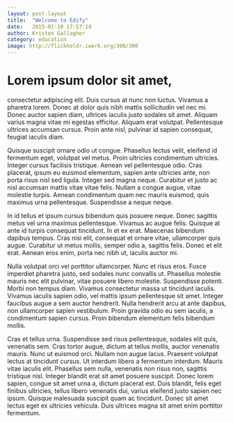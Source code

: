 ```yaml
---
layout: post-layout
title:  "Welcome to Edify"
date:   2015-01-10 17:57:14
author: Kristen Gallagher
category: education
image: http://flickholdr.iwerk.org/300/300
---
```



# Lorem ipsum dolor sit amet,

consectetur adipiscing elit. Duis cursus at nunc non luctus. Vivamus a pharetra lorem. Donec at dolor quis nibh mattis sollicitudin vel nec mi. Donec auctor sapien diam, ultrices iaculis justo sodales sit amet. Aliquam varius magna vitae mi egestas efficitur. Aliquam erat volutpat. Pellentesque ultrices accumsan cursus. Proin ante nisl, pulvinar id sapien consequat, feugiat iaculis diam.

Quisque suscipit ornare odio ut congue. Phasellus lectus velit, eleifend id fermentum eget, volutpat vel metus. Proin ultricies condimentum ultricies. Integer cursus facilisis tristique. Aenean vel pellentesque odio. Cras placerat, ipsum eu euismod elementum, sapien ante ultricies ante, non porta risus nisl sed ligula. Integer sed magna neque. Curabitur et justo ac nisl accumsan mattis vitae vitae felis. Nullam a congue augue, vitae molestie turpis. Aenean condimentum quam nec mauris euismod, quis maximus urna pellentesque. Suspendisse a neque neque.

In id tellus et ipsum cursus bibendum quis posuere neque. Donec sagittis metus vel urna maximus pellentesque. Vivamus ac augue felis. Quisque at ante id turpis consequat tincidunt. In et ex erat. Maecenas bibendum dapibus tempus. Cras nisi elit, consequat et ornare vitae, ullamcorper quis augue. Curabitur ut metus mollis, semper odio a, sagittis felis. Donec et elit erat. Aenean eros enim, porta nec nibh ut, iaculis auctor mi.

Nulla volutpat orci vel porttitor ullamcorper. Nunc et risus eros. Fusce imperdiet pharetra justo, sed sodales nunc convallis ut. Phasellus molestie mauris nec elit pulvinar, vitae posuere libero molestie. Suspendisse potenti. Morbi non tempus diam. Vivamus consectetur massa ut tincidunt iaculis. Vivamus iaculis sapien odio, vel mattis ipsum pellentesque sit amet. Integer faucibus augue a sem auctor hendrerit. Nulla hendrerit arcu at ante dapibus, non ullamcorper sapien vestibulum. Proin gravida odio eu sem iaculis, a condimentum sapien cursus. Proin bibendum elementum felis bibendum mollis.

Cras et tellus urna. Suspendisse sed risus pellentesque, sodales elit quis, venenatis sem. Cras tortor augue, dictum at tellus mollis, auctor venenatis mauris. Nunc ut euismod orci. Nullam non augue lacus. Praesent volutpat lectus at tincidunt cursus. Ut interdum libero a fermentum interdum. Mauris vitae iaculis elit. Phasellus sem nulla, venenatis non risus non, sagittis tristique nisl. Integer blandit erat sit amet posuere suscipit. Donec lorem sapien, congue sit amet urna a, dictum placerat est. Duis blandit, felis eget finibus ultricies, tellus libero venenatis dui, varius eleifend justo sapien nec ipsum. Quisque malesuada suscipit quam ac tincidunt. Donec sit amet lectus eget ex ultricies vehicula. Duis ultrices magna sit amet enim porttitor fermentum.
